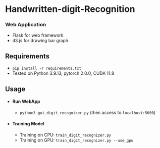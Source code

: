 # Handwritten-digit-Recognition

### Web Application
- Flask for web framework
- d3.js for drawing bar graph

## Requirements
- `pip install -r requirements.txt`
- Tested on Python 3.9.13, pytorch 2.0.0, CUDA 11.8

## Usage

- #### Run WebApp
  - `python3 gui_digit_recognizer.py` (then access to `localhost:5000`)
  
- #### Training Model
  - Training on CPU: `train_digit_recognizer.py`
  - Training on GPU: `train_digit_recognizer.py --use_gpu`
